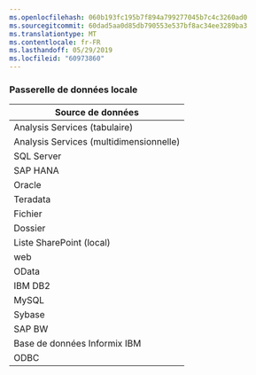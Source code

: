 ```yaml
---
ms.openlocfilehash: 060b193fc195b7f894a799277045b7c4c3260ad0
ms.sourcegitcommit: 60dad5aa0d85db790553e537bf8ac34ee3289ba3
ms.translationtype: MT
ms.contentlocale: fr-FR
ms.lasthandoff: 05/29/2019
ms.locfileid: "60973860"
---
```

### <a name="on-premises-data-gateway"></a>Passerelle de données locale

| **Source de données** |
| --- |
| Analysis Services (tabulaire) |
| Analysis Services (multidimensionnelle) |
| SQL Server |
| SAP HANA |
| Oracle |
| Teradata |
| Fichier |
| Dossier |
| Liste SharePoint (local) |
| web |
| OData |
| IBM DB2 |
| MySQL |
| Sybase |
| SAP BW |
| Base de données Informix IBM |
| ODBC |

